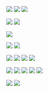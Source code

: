 ![](../photo/Pasted%20image%2020240708173130.png)
![](../photo/Pasted%20image%2020240708173228.png)
![](../photo/Pasted%20image%2020240708173411.png)

![](../photo/Pasted%20image%2020240708174528.png)
![](../photo/Pasted%20image%2020240708174615.png)

![](../photo/Pasted%20image%2020240708174540.png)

![](../photo/Pasted%20image%2020240708175053.png)
![](../photo/Pasted%20image%2020240708175106.png)


![](../photo/Pasted%20image%2020240708175329.png)
![](../photo/Pasted%20image%2020240708180117.png)
![](../photo/Pasted%20image%2020240708180644.png)
![](../photo/Pasted%20image%2020240708180937.png)

![](../photo/Pasted%20image%2020240708181406.png)
![](../photo/Pasted%20image%2020240708182008.png)
![](../photo/Pasted%20image%2020240708184700.png)
![](../photo/Pasted%20image%2020240708184529.png)
![](../photo/Pasted%20image%2020240708182153.png)



![](../photo/Pasted%20image%2020240708185416.png)
![](../photo/Pasted%20image%2020240708185433.png)